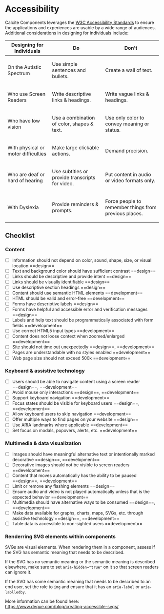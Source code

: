 # Accessibility

Calcite Components leverages the [W3C Accessibility Standards](https://www.w3.org/WAI/standards-guidelines) to ensure the applications and experiences are usable by a wide range of audiences. Additional considerations in designing for individuals include:

| Designing for Individuals                  | Do                                                                                                                                                                               | Don't                                                                                                                                                                                  |
| ------------------------------------------ | -------------------------------------------------------------------------------------------------------------------------------------------------------------------------------- | -------------------------------------------------------------------------------------------------------------------------------------------------------------------------------------- |
| On the Autistic Spectrum                   | <p>Use simple sentences and bullets.</p> <img src="https://user-images.githubusercontent.com/5023024/173696318-e39483e1-6a78-4318-8fb0-4b2599b288e2.svg" alt="" />               | <p>Create a wall of text.</p> <img src="https://user-images.githubusercontent.com/5023024/173696337-6d2eff4d-e9be-4537-9418-f99beb2e0294.svg" alt="" />                                |
| Who use Screen Readers                     | <p>Write descriptive links & headings.</p> <img src="https://user-images.githubusercontent.com/5023024/173841832-cd01b9cb-23e7-4770-8e39-74d9562002b0.svg" alt="" />             | <p>Write vague links & headings.</p> <img src="https://user-images.githubusercontent.com/5023024/173696336-6eafc9dc-c55e-4e3f-9e08-0df30d13e50e.svg" alt="" />                         |
| <p>Who have low vision</p>                 | <p>Use a combination of color, shapes & text.</p> <img src="https://user-images.githubusercontent.com/5023024/173696330-9c3ea753-9aec-4768-bb34-4b8eea233442.svg" alt="" />      | <p>Use only color to convey meaning or status.</p> <img src="https://user-images.githubusercontent.com/5023024/173696322-e5fb7e87-a026-4cb9-97d7-4ce5fde58b5e.svg" alt="" />           |
| <p>With physical or motor difficulties</p> | <p>Make large clickable actions.</p> <img src="https://user-images.githubusercontent.com/5023024/173696323-11baf649-ec6d-499a-8e8a-cb1ffa74fc63.svg" alt="" />                   | <p>Demand precision.</p> <img src="https://user-images.githubusercontent.com/5023024/173696324-ca314eff-44a6-4327-ab2e-5d2ec215b1b8.svg" alt="" />                                     |
| <p>Who are deaf or hard of hearing</p>     | <p>Use subtitles or provide transcripts for video.</p> <img src="https://user-images.githubusercontent.com/5023024/173696320-c06c6999-2397-4390-a1f1-e4929510de90.svg" alt="" /> | <p>Put content in audio or video formats only.</p> <img src="https://user-images.githubusercontent.com/5023024/173696314-00c0911d-0acc-473d-a527-65b61f0d2101.svg" alt="" />           |
| <p>With Dyslexia</p>                       | <p>Provide reminders & prompts.</p> <img src="https://user-images.githubusercontent.com/5023024/173696328-767d2cc3-2635-449b-9159-1cea1dcdcc14.svg" alt="" />                    | <p>Force people to remember things from previous places.</p> <img src="https://user-images.githubusercontent.com/5023024/173696321-6655f279-71c0-4a8d-836f-5f429721e64a.svg" alt="" /> |

## Checklist

### Content

- [ ] Information should not depend on color, sound, shape, size, or visual location ==design==
- [ ] Text and background color should have sufficient contrast ==design==
- [ ] Links should be descriptive and provide intent ==design==
- [ ] Links should be visually identifiable ==design==
- [ ] Use descriptive section headings ==design==
- [ ] Content should use semantic HTML elements ==development==
- [ ] HTML should be valid and error-free ==development==
- [ ] Forms have descriptive labels ==design==
- [ ] Forms have helpful and accessible error and verification messages ==design==
- [ ] Labels and help text should be programmatically associated with form fields ==development==
- [ ] Use correct HTML5 input types ==development==
- [ ] Content does not loose context when zoomed/enlarged ==development==
- [ ] Site should not time out unexpectedly ==design==, ==development==
- [ ] Pages are understandable with no styles enabled ==development==
- [ ] Web page size should not exceed 500k ==development==

### Keyboard & assistive technology

- [ ] Users should be able to navigate content using a screen reader ==design==, ==development==
- [ ] Avoid mouse only interactions ==design==, ==development==
- [ ] Support keyboard navigation ==development==
- [ ] Focus states should be visible for keyboard users ==design==, ==development==
- [ ] Allow keyboard users to skip navigation ==development==
- [ ] Offer multiple ways to find pages on your website ==design==
- [ ] Use ARIA landmarks where applicable ==development==
- [ ] Set focus on modals, popovers, alerts, etc. ==development==

### Multimedia & data visualization

- [ ] Images should have meaningful alternative text or intentionally marked decorative ==design==, ==development==
- [ ] Decorative images should not be visible to screen readers ==development==
- [ ] Content that moves automatically has the ability to be paused ==design==, ==development==
- [ ] Limit or remove any flashing elements ==design==
- [ ] Ensure audio and video is not played automatically unless that is the expected behavior ==development==
- [ ] Multimedia should have alternative ways to be consumed ==design==, ==development==
- [ ] Make data available for graphs, charts, maps, SVGs, etc. through assistive technology ==design==, ==development==
- [ ] Table data is accessible to non-sighted users ==development==

### Renderring SVG elements within components

SVGs are visual elements. When rendering them in a component, assess if the SVG has semantic meaning that needs to be described.

If the SVG has no semantic meaning or the semantic meaning is described elsewhere, make sure to set `aria-hidden="true"` on it so that screen readers can ignore it.

If the SVG has some semantic meaning that needs to be described to an end user, set the role to `img` and ensure that it has an `aria-label` or `aria-lablledby`.

More information can be found here: <https://www.deque.com/blog/creating-accessible-svgs/>
